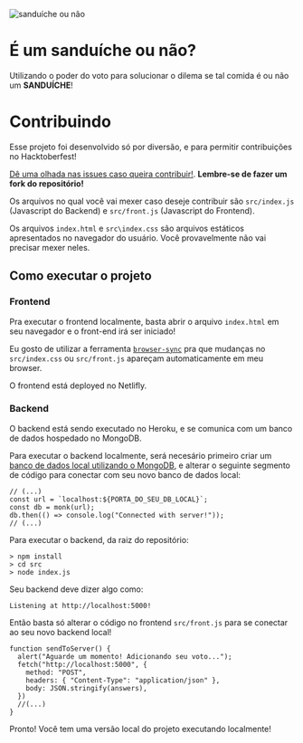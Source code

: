 ![sanduíche ou não](https://i.imgur.com/bI6VXQo.png)  
# É um sanduíche ou não?

Utilizando o poder do voto para solucionar o dilema se tal comida é ou não um **SANDUÍCHE**!

# Contribuindo

Esse projeto foi desenvolvido só por diversão, e para permitir contribuições no Hacktoberfest!

[Dê uma olhada nas issues caso queira contribuir!](https://github.com/tancredosouza/is_sandwich/issues). **Lembre-se de fazer um fork do repositório!**

Os arquivos no qual você vai mexer caso deseje contribuir são `src/index.js` (Javascript do Backend) e `src/front.js` (Javascript do Frontend).

Os arquivos `index.html` e `src\index.css` são arquivos estáticos apresentados no navegador do usuário. Você provavelmente não vai precisar mexer neles.

## Como executar o projeto

### Frontend

Pra executar o frontend localmente, basta abrir o arquivo `index.html` em seu navegador e o front-end irá ser iniciado!

Eu gosto de utilizar a ferramenta [`browser-sync`](https://browsersync.io/) pra que mudanças no `src/index.css` ou `src/front.js` apareçam automaticamente em meu browser.

O frontend está deployed no Netlifly.

### Backend

O backend está sendo executado no Heroku, e se comunica com um banco de dados hospedado no MongoDB.

Para executar o backend localmente, será necesário primeiro criar um [banco de dados local utilizando o MongoDB](https://automattic.github.io/monk/docs/GETTING_STARTED.html), e alterar o seguinte segmento de código para conectar com seu novo banco de dados local:

```JS
// (...)
const url = `localhost:${PORTA_DO_SEU_DB_LOCAL}`;
const db = monk(url);
db.then(() => console.log("Connected with server!"));
// (...)
```

Para executar o backend, da raiz do repositório:

```
> npm install
> cd src
> node index.js
```

Seu backend deve dizer algo como:

```
Listening at http://localhost:5000!
```

Então basta só alterar o código no frontend `src/front.js` para se conectar ao seu novo backend local!

```JS
function sendToServer() {
  alert("Aguarde um momento! Adicionando seu voto...");
  fetch("http://localhost:5000", {
    method: "POST",
    headers: { "Content-Type": "application/json" },
    body: JSON.stringify(answers),
  })
  //(...)
}
```

Pronto! Você tem uma versão local do projeto executando localmente!
